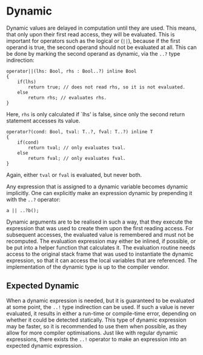 # Dynamic

Dynamic values are delayed in computation until they are used.
This means, that only upon their first read access, they will be evaluated.
This is important for operators such as the logical or (`||`), because if the first operand is true, the second operand should not be evaluated at all.
This can be done by marking the second operand as dynamic, via the `..?` type indirection:

	operator||(lhs: Bool, rhs : Bool..?) inline Bool
	{
		if(lhs)
			return true; // does not read rhs, so it is not evaluated.
		else
			return rhs; // evaluates rhs.
	}

Here, `rhs` is only calculated if `lhs' is false, since only the second return statement accesses its value.

	operator?(cond: Bool, tval: T..?, fval: T..?) inline T
	{
		if(cond)
			return tval; // only evaluates tval.
		else
			return fval; // only evaluates fval.
	}

Again, either `tval` or `fval` is evaluated, but never both. 

Any expression that is assigned to a dynamic variable becomes dynamic implicitly.
One can explicitly make an expression dynamic by prepending it with the `..?` operator:

	a || ..?b();

Dynamic arguments are to be realised in such a way, that they execute the expression that was used to create them upon the first reading access. For subsequent accesses, the evaluated value is remembered and must not be recomputed. The evaluation expression may either be inlined, if possible, or be put into a helper function that calculates it. The evaluation routine needs access to the original stack frame that was used to instantiate the dynamic expression, so that it can access the local variables that are referenced. The implementation of the dynamic type is up to the compiler vendor.

## Expected Dynamic

When a dynamic expression is needed, but it is guaranteed to be evaluated at some point, the `..!` type indirection can be used.
If such a value is never evaluated, it results in either a run-time or compile-time error, depending on whether it could be detected statically.
This type of dynamic expression may be faster, so it is recommended to use them when possible, as they allow for more compiler optimisations.
Just like with regular dynamic expressions, there exists the `..!` operator to make an expression into an expected dynamic expression.